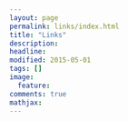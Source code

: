 ```yaml
---
layout: page
permalink: links/index.html
title: "Links"
description: 
headline: 
modified: 2015-05-01
tags: []
image: 
  feature: 
comments: true
mathjax: 
---
```





<div class="alert alert-info" role="alert">
	
</div>
